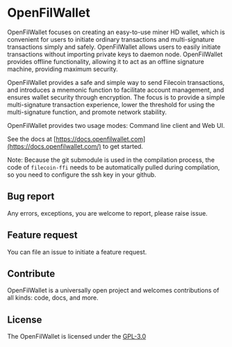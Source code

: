 # OpenFilWallet

OpenFilWallet focuses on creating an easy-to-use miner HD wallet, which is convenient for users to initiate ordinary transactions and multi-signature transactions simply and safely. OpenFilWallet allows users to easily initiate transactions without importing private keys to daemon node. OpenFilWallet provides offline functionality, allowing it to act as an offline signature machine, providing maximum security.

OpenFilWallet provides a safe and simple way to send Filecoin transactions, and introduces a mnemonic function to facilitate account management, and ensures wallet security through encryption. The focus is to provide a simple multi-signature transaction experience, lower the threshold for using the multi-signature function, and promote network stability.

OpenFilWallet provides two usage modes: Command line client and Web UI.

See the docs at [https://docs.openfilwallet.com](https://docs.openfilwallet.com/) to get started.

Note: Because the git submodule is used in the compilation process, the code of `filecoin-ffi` needs to be automatically pulled during compilation, so you need to configure the ssh key in your github.

## Bug report

Any errors, exceptions, you are welcome to report, please raise issue.

## Feature request

You can file an issue to initiate a feature request.

## Contribute

OpenFilWallet is a universally open project and welcomes contributions of all kinds: code, docs, and more.

## License

The OpenFilWallet is licensed under the [GPL-3.0](https://github.com/OpenFilWallet/OpenFilWallet/blob/main/LICENSE)
